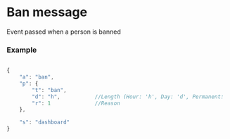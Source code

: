 # Ban message

Event passed when a person is banned


### Example

```js

{
    "a": "ban",
    "p": {
        "t": "ban",
        "d": "h",           //Length (Hour: 'h', Day: 'd', Permanent: 'p')
        "r": 1              //Reason
    },

    "s": "dashboard"
}
```

